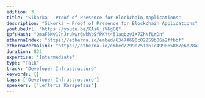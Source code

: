 ```yaml
---
edition: 3
title: "Sikorka – Proof of Presence for Blockchain Applications"
description: "Sikorka – Proof of Presence for Blockchain Applications"
youtubeUrl: "https://youtu.be/XAs6_iV6gGQ"
ipfsHash: "QmaF6My17nJrukwr6wkhbSfPKYt451aqbzy1X7ZhNfLrDn"
ethernaIndex: "https://etherna.io/embed/63470690c02259b06a2ffbbf"
ethernaPermalink: "https://etherna.io/embed/299e751a61c499865867e6d28a9ad67150e474e3b0f774b22e6606c0bae6c6df"
duration: 832
expertise: "Intermediate"
type: "Talk"
track: "Developer Infrastructure"
keywords: []
tags: ['Developer Infrastructure']
speakers: ['Lefteris Karapetsas']
---
```

